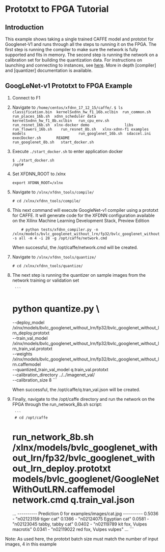 # Prototxt to FPGA Tutorial

## Introduction
This example shows taking a single trained CAFFE model and prototxt for Googlenet-V1 and runs through all the steps to running it on the FPGA.  The first step is running the compiler to make sure the network is fully supported and fits in memory.  The second step is running the network on a calibration set for building the quantization data. For instructions on launching and connecting to instances, see [here][].  More in depth [compiler] and [quantizer] documentation is available.


## GoogLeNet-v1 Prototxt to FPGA Example

1. Connect to F1
2. Navigate to `/home/centos/xfdnn_17_12_15/caffe/`.
        ```
        $ ls
        classification.bin  kernelSxdnn_hw_f1_16b.xclbin  run_common.sh         run_places_16b.sh  xdnn_scheduler
        data                kernelSxdnn_hw_f1_8b.xclbin   run_cpu_env.sh        run_resnet_16b.sh  xlnx-docker
        demo                libs                          run_flowers_16b.sh    run_resnet_8b.sh   xlnx-xdnn-f1
        examples            models                        run_googlenet_16b.sh  sdaccel.ini
        execDocker.sh       README                        run_googlenet_8b.sh   start_docker.sh
        ```

3. Execute `./start_docker.sh` to enter application docker
	```
	$ ./start_docker.sh
	/opt#
	```

4. Set XFDNN_ROOT to /xlnx
	```
	export XFDNN_ROOT=/xlnx
	```

5. Navigate to `/xlnx/xfdnn_tools/compile/`
	```
	# cd /xlnx/xfdnn_tools/compile/
	```

6. This next command will execute GoogleNet-v1 compiler using a prototxt for CAFFE.  It will generate code for the XFDNN configuration available on the Xilinx Machine Learning Development Stack, Preview Edition
	```
        # python tests/xfdnn_compiler.py -n /xlnx/models/bvlc_googlenet_without_lrn/fp32/bvlc_googlenet_without_lrn_deploy.prototxt -s all -m 4 -i 28 -g /opt/caffe/network.cmd
	```

	When successful, the /opt/caffe/network.cmd will be created.


7. Navigate to `/xlnx/xfdnn_tools/quantize/`
	```
	# cd /xlnx/xfdnn_tools/quantize/
	```

8. The next step is running the quantizer on sample images from the network training or validation set

        ```
	# python quantize.py \
	--deploy_model /xlnx/models/bvlc_googlenet_without_lrn/fp32/bvlc_googlenet_without_lrn_deploy.prototxt \
	--train_val_model /xlnx/models/bvlc_googlenet_without_lrn/fp32/bvlc_googlenet_without_lrn_train_val.prototxt \
	--weights /xlnx/models/bvlc_googlenet_without_lrn/fp32/bvlc_googlenet_without_lrn.caffemodel \
	--quantized_train_val_model q.train_val.prototxt \
	--calibration_directory ../../imagenet_val/ \
	--calibration_size 8
        ```

	When successful, the /opt/caffe/q.tran_val.json will be created.

9. Finally, navigate to the /opt/caffe directory and run the network on the FPGA through the run_network_8b.sh script:

        ```
        # cd /opt/caffe
	#  run_network_8b.sh /xlnx/models/bvlc_googlenet_without_lrn/fp32/bvlc_googlenet_without_lrn_deploy.prototxt models/bvlc_googlenet/GoogleNetWithOutLRN.caffemodel network.cmd q.train_val.json 
	...
	---------- Prediction 0 for examples/images/cat.jpg ----------
        0.5036 - "n02123159 tiger cat"
        0.1366 - "n02124075 Egyptian cat"
        0.0581 - "n02123045 tabby, tabby cat"
        0.0402 - "n02119789 kit fox, Vulpes macrotis"
        0.0341 - "n02119022 red fox, Vulpes vulpes"
        ...
        ```

Note: As used here, the prototxt batch size must match the number of input images, 4 in this example


[here]: launching_instance.md
[compile]: compile.md
[quantize]: quantize.md